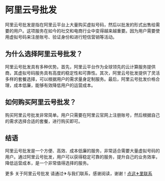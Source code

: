 # 阿里云号批发

阿里云号批发是指在阿里云平台上大量购买虚拟号码，然后以批发的形式出售给需要的用户。这项服务在如今的社交和电商行业中变得越来越重要。因为用户需要使用虚拟号码来注册账号、验证身份和进行短信营销等活动。

## 为什么选择阿里云号批发？

阿里云号批发具有多种优势。首先，阿里云平台作为全球领先的云计算服务提供商，其虚拟号码服务具有高度的稳定性和可靠性。其次，阿里云号批发提供了灵活多样的套餐选择，可以根据用户的需求量身定制服务。最后，阿里云号批发价格合理，成本低廉，能够有效降低用户的运营成本。

## 如何购买阿里云号批发？

购买阿里云号批发非常简单。用户只需要在阿里云官网上注册账号，然后根据自己的需求选择合适的套餐，进行购买即可。

## 结语

阿里云号批发是一个方便、高效、成本低廉的服务，非常适合需要大量虚拟号码的用户。通过阿里云号批发，用户可以获得稳定可靠的服务，提升自己的业务效率，降低运营成本，是一个非常值得选择的服务。

更多 关于阿里云号批发 请通过✈与我们联系，感谢阅读，谢谢！[点这✈里联系](https://abc.k02.cc)